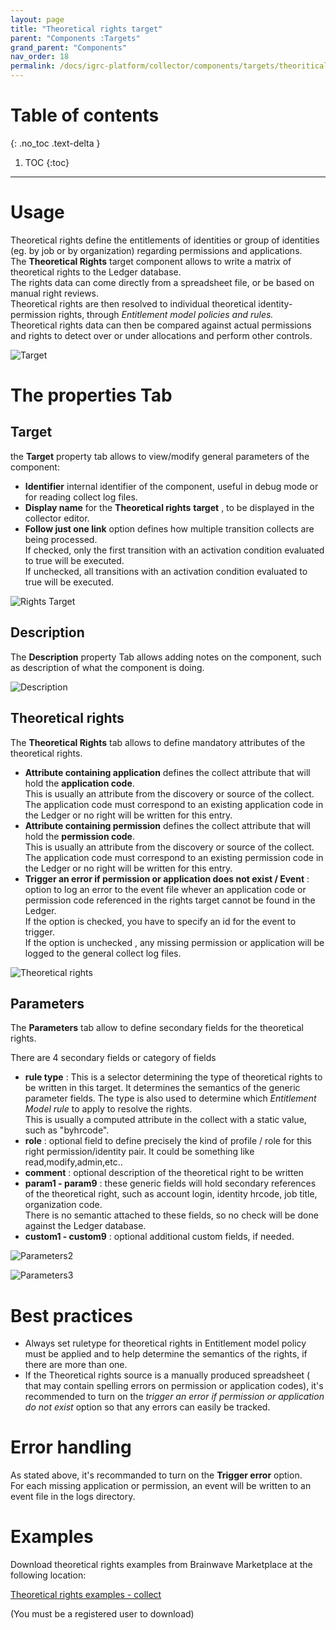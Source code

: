 ```yaml
---
layout: page
title: "Theoretical rights target"
parent: "Components :Targets"
grand_parent: "Components"
nav_order: 18
permalink: /docs/igrc-platform/collector/components/targets/theoritical-right-target/
---
```


# Table of contents
{: .no_toc .text-delta }

1. TOC
{:toc}
---
# Usage

Theoretical rights define the entitlements of identities or group of identities (eg. by job or by organization) regarding permissions and applications.   
The **Theoretical Rights** target component allows to write a matrix of theoretical rights to the Ledger database.   
The rights data can come directly from a spreadsheet file, or be based on manual right reviews.    
Theoretical rights are then resolved to individual theoretical identity-permission rights, through _Entitlement model policies and rules._   
Theoretical rights data can then be compared against actual permissions and rights to detect over or under allocations and perform other controls.

![Target](igrc-platform/collector/components/targets/theoretical-rights-target/images/target.png "Target")

# The properties Tab

## Target

the **Target** property tab allows to view/modify general parameters of the component:

- **Identifier** internal identifier of the component, useful in debug mode or for reading collect log files.
- **Display name**  for the **Theoretical rights**  **target** , to be displayed in the collector editor.
- **Follow just one link**  option defines how multiple transition collects are being processed.   
If checked, only the first transition with an activation condition evaluated to true will be executed.   
If unchecked, all transitions with an activation condition evaluated to true will be executed.

![Rights Target](igrc-platform/collector/components/targets/theoretical-rights-target/images/rights_target.png "Rights Target")

## Description

The **Description** property Tab allows adding notes on the component, such as description of what the component is doing.

![Description](igrc-platform/collector/components/targets/theoretical-rights-target/images/rights_desc.png "Description")

## Theoretical rights

The **Theoretical Rights** tab allows to define mandatory attributes of the theoretical  rights.

- **Attribute containing application** defines the collect attribute that will hold the **application code**.  
This is usually an attribute from the discovery or source of the collect.  
The application code must correspond to an existing application code in the Ledger or no right will be written for this entry.  
- **Attribute containing permission** defines the collect attribute that will hold the **permission code**.  
This is usually an attribute from the discovery or source of the collect.  
The application code must correspond to an existing permission code in the Ledger or no right will be written for this entry.  
- **Trigger an error if permission or application does not exist / Event**  : option to log an error to the event file whever an application code or permission code referenced in the rights target cannot be found in the Ledger.   
If the option is checked, you have to specify an id for the event to trigger.   
If the option is unchecked , any missing permission or application will be logged to the general collect log files.

![Theoretical rights](igrc-platform/collector/components/targets/theoretical-rights-target/images/rights_rights2.png "Theoretical rights")

## Parameters

The **Parameters** tab allow to define secondary fields for the theoretical rights.

There are 4 secondary fields or category of fields

- **rule type** : This is a selector determining the type of theoretical rights to be written in this target. It determines the semantics of the generic parameter fields. The type is also used to determine which _Entitlement Model rule_ to apply to resolve the rights.  
This is usually a computed attribute in the collect with a static value, such as "byhrcode".
- **role** : optional field to define precisely the kind of profile / role for this right permission/identity pair. It could be something like read,modify,admin,etc..
- **comment** : optional description of the theoretical right to be written
- **param1 - param9** : these generic fields will hold secondary references of the theoretical right, such as account login, identity hrcode, job title, organization code.  
There is no semantic attached to these fields, so no check will be done against the Ledger database.
- **custom1 - custom9** : optional additional custom fields, if needed.

![Parameters2](igrc-platform/collector/components/targets/theoretical-rights-target/images/rights_params2.png "Parameters2")

![Parameters3](igrc-platform/collector/components/targets/theoretical-rights-target/images/rights_params3.png "Parameters3")

# Best practices

- Always set ruletype for theoretical rights in Entitlement model policy must be applied and to help determine the semantics of the rights, if there are more than one.  
- If the Theoretical rights source is a manually produced spreadsheet ( that may contain spelling errors on permission or application codes), it's recommended to turn on the _trigger an error if permission or application do not exist_ option so that any errors can easily be tracked.   

# Error handling

As stated above, it's recommanded to turn on the **Trigger error** option.   
For each missing application or permission, an event will be written to an event file in the logs directory.

# Examples

Download theoretical rights examples from Brainwave Marketplace at the following location:

[Theoretical rights examples - collect](https://marketplace.brainwavegrc.com/package/bw_theoreticalrights/)  

(You must be a registered user to download)
